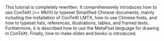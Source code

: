 This tutorial is completely rewritten. It comprehensively introduces how to use ConTeXt (>= MkIV) to typeset Simplified Chinese documents, mainly including the installation of ConTeXt LMTX, how to use Chinese fonts, and how to typeset lists, references, illustrations, tables, and framed texts. Furthermore, it is described how to use the MetaPost language for drawing in ConTeXt. Finally, how to make slides and books is introduced.
